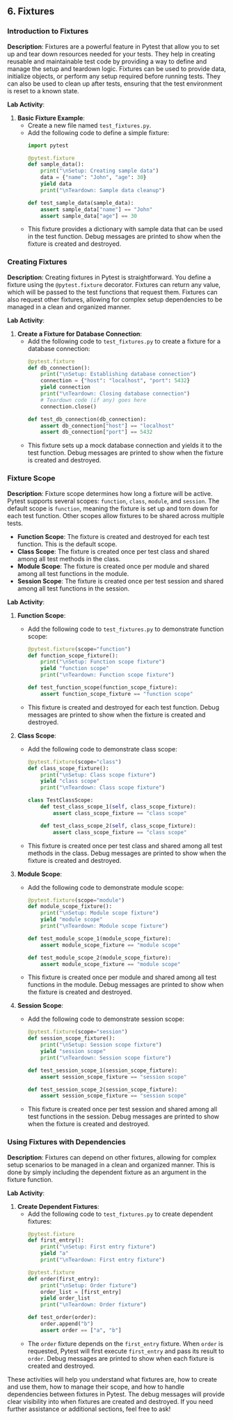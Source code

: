 
## 6. Fixtures

### Introduction to Fixtures
**Description**: Fixtures are a powerful feature in Pytest that allow you to set up and tear down resources needed for your tests. They help in creating reusable and maintainable test code by providing a way to define and manage the setup and teardown logic. Fixtures can be used to provide data, initialize objects, or perform any setup required before running tests. They can also be used to clean up after tests, ensuring that the test environment is reset to a known state.

**Lab Activity**:
1. **Basic Fixture Example**:
   - Create a new file named `test_fixtures.py`.
   - Add the following code to define a simple fixture:
     ```python
     import pytest

     @pytest.fixture
     def sample_data():
         print("\nSetup: Creating sample data")
         data = {"name": "John", "age": 30}
         yield data
         print("\nTeardown: Sample data cleanup")

     def test_sample_data(sample_data):
         assert sample_data["name"] == "John"
         assert sample_data["age"] == 30
     ```
   - This fixture provides a dictionary with sample data that can be used in the test function. Debug messages are printed to show when the fixture is created and destroyed.

### Creating Fixtures
**Description**: Creating fixtures in Pytest is straightforward. You define a fixture using the `@pytest.fixture` decorator. Fixtures can return any value, which will be passed to the test functions that request them. Fixtures can also request other fixtures, allowing for complex setup dependencies to be managed in a clean and organized manner.

**Lab Activity**:
1. **Create a Fixture for Database Connection**:
   - Add the following code to `test_fixtures.py` to create a fixture for a database connection:
     ```python
     @pytest.fixture
     def db_connection():
         print("\nSetup: Establishing database connection")
         connection = {"host": "localhost", "port": 5432}
         yield connection
         print("\nTeardown: Closing database connection")
         # Teardown code (if any) goes here
         connection.close()

     def test_db_connection(db_connection):
         assert db_connection["host"] == "localhost"
         assert db_connection["port"] == 5432
     ```
   - This fixture sets up a mock database connection and yields it to the test function. Debug messages are printed to show when the fixture is created and destroyed.

### Fixture Scope
**Description**: Fixture scope determines how long a fixture will be active. Pytest supports several scopes: `function`, `class`, `module`, and `session`. The default scope is `function`, meaning the fixture is set up and torn down for each test function. Other scopes allow fixtures to be shared across multiple tests.

- **Function Scope**: The fixture is created and destroyed for each test function. This is the default scope.
- **Class Scope**: The fixture is created once per test class and shared among all test methods in the class.
- **Module Scope**: The fixture is created once per module and shared among all test functions in the module.
- **Session Scope**: The fixture is created once per test session and shared among all test functions in the session.

**Lab Activity**:
1. **Function Scope**:
   - Add the following code to `test_fixtures.py` to demonstrate function scope:
     ```python
     @pytest.fixture(scope="function")
     def function_scope_fixture():
         print("\nSetup: Function scope fixture")
         yield "function scope"
         print("\nTeardown: Function scope fixture")

     def test_function_scope(function_scope_fixture):
         assert function_scope_fixture == "function scope"
     ```
   - This fixture is created and destroyed for each test function. Debug messages are printed to show when the fixture is created and destroyed.

2. **Class Scope**:
   - Add the following code to demonstrate class scope:
     ```python
     @pytest.fixture(scope="class")
     def class_scope_fixture():
         print("\nSetup: Class scope fixture")
         yield "class scope"
         print("\nTeardown: Class scope fixture")

     class TestClassScope:
         def test_class_scope_1(self, class_scope_fixture):
             assert class_scope_fixture == "class scope"

         def test_class_scope_2(self, class_scope_fixture):
             assert class_scope_fixture == "class scope"
     ```
   - This fixture is created once per test class and shared among all test methods in the class. Debug messages are printed to show when the fixture is created and destroyed.

3. **Module Scope**:
   - Add the following code to demonstrate module scope:
     ```python
     @pytest.fixture(scope="module")
     def module_scope_fixture():
         print("\nSetup: Module scope fixture")
         yield "module scope"
         print("\nTeardown: Module scope fixture")

     def test_module_scope_1(module_scope_fixture):
         assert module_scope_fixture == "module scope"

     def test_module_scope_2(module_scope_fixture):
         assert module_scope_fixture == "module scope"
     ```
   - This fixture is created once per module and shared among all test functions in the module. Debug messages are printed to show when the fixture is created and destroyed.

4. **Session Scope**:
   - Add the following code to demonstrate session scope:
     ```python
     @pytest.fixture(scope="session")
     def session_scope_fixture():
         print("\nSetup: Session scope fixture")
         yield "session scope"
         print("\nTeardown: Session scope fixture")

     def test_session_scope_1(session_scope_fixture):
         assert session_scope_fixture == "session scope"

     def test_session_scope_2(session_scope_fixture):
         assert session_scope_fixture == "session scope"
     ```
   - This fixture is created once per test session and shared among all test functions in the session. Debug messages are printed to show when the fixture is created and destroyed.

### Using Fixtures with Dependencies
**Description**: Fixtures can depend on other fixtures, allowing for complex setup scenarios to be managed in a clean and organized manner. This is done by simply including the dependent fixture as an argument in the fixture function.

**Lab Activity**:
1. **Create Dependent Fixtures**:
   - Add the following code to `test_fixtures.py` to create dependent fixtures:
     ```python
     @pytest.fixture
     def first_entry():
         print("\nSetup: First entry fixture")
         yield "a"
         print("\nTeardown: First entry fixture")

     @pytest.fixture
     def order(first_entry):
         print("\nSetup: Order fixture")
         order_list = [first_entry]
         yield order_list
         print("\nTeardown: Order fixture")

     def test_order(order):
         order.append("b")
         assert order == ["a", "b"]
     ```
   - The `order` fixture depends on the `first_entry` fixture. When `order` is requested, Pytest will first execute `first_entry` and pass its result to `order`. Debug messages are printed to show when each fixture is created and destroyed.

These activities will help you understand what fixtures are, how to create and use them, how to manage their scope, and how to handle dependencies between fixtures in Pytest. The debug messages will provide clear visibility into when fixtures are created and destroyed. If you need further assistance or additional sections, feel free to ask!
